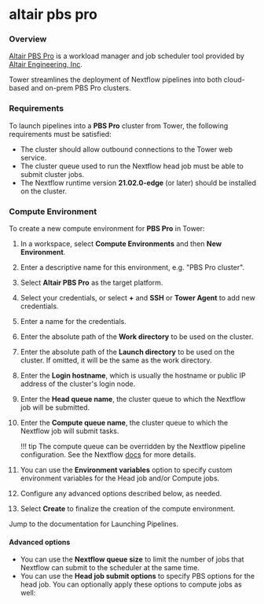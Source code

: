 # altair pbs pro

### Overview

[Altair PBS Pro](https://www.altair.com/pbs-professional/) is a workload manager and job scheduler tool provided by [Altair Engineering, Inc](https://www.altair.com).

Tower streamlines the deployment of Nextflow pipelines into both cloud-based and on-prem PBS Pro clusters.

### Requirements

To launch pipelines into a **PBS Pro** cluster from Tower, the following requirements must be satisfied:

* The cluster should allow outbound connections to the Tower web service.
* The cluster queue used to run the Nextflow head job must be able to submit cluster jobs.
* The Nextflow runtime version **21.02.0-edge** (or later) should be installed on the cluster.

### Compute Environment

To create a new compute environment for **PBS Pro** in Tower:

1. In a workspace, select **Compute Environments** and then **New Environment**.
2. Enter a descriptive name for this environment, e.g. "PBS Pro cluster".
3. Select **Altair PBS Pro** as the target platform.
4. Select your credentials, or select **+** and **SSH** or **Tower Agent** to add new credentials.
5. Enter a name for the credentials.
6. Enter the absolute path of the **Work directory** to be used on the cluster.
7. Enter the absolute path of the **Launch directory** to be used on the cluster. If omitted, it will be the same as the work directory.
8. Enter the **Login hostname**, which is usually the hostname or public IP address of the cluster's login node.
9. Enter the **Head queue name**, the cluster queue to which the Nextflow job will be submitted.
10. Enter the **Compute queue name**, the cluster queue to which the Nextflow job will submit tasks.

    !!! tip The compute queue can be overridden by the Nextflow pipeline configuration. See the Nextflow [docs](https://www.nextflow.io/docs/latest/process.html#queue) for more details.
11. You can use the **Environment variables** option to specify custom environment variables for the Head job and/or Compute jobs.
12. Configure any advanced options described below, as needed.
13. Select **Create** to finalize the creation of the compute environment.

Jump to the documentation for Launching Pipelines.

#### Advanced options

* You can use the **Nextflow queue size** to limit the number of jobs that Nextflow can submit to the scheduler at the same time.
* You can use the **Head job submit options** to specify PBS options for the head job. You can optionally apply these options to compute jobs as well:
